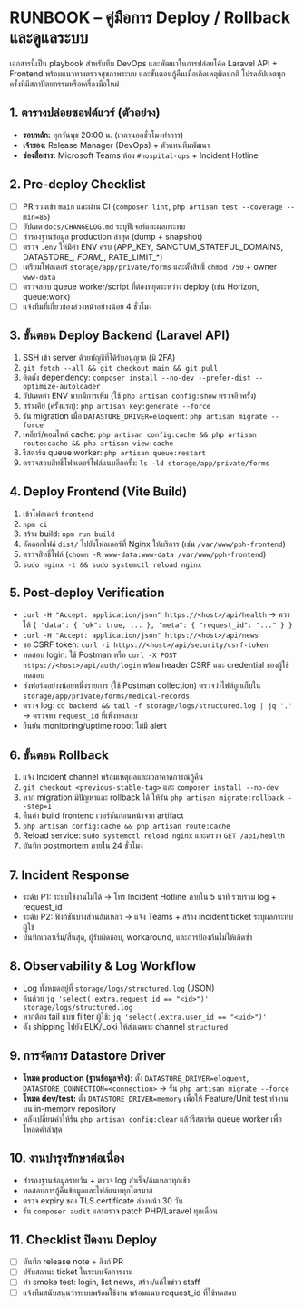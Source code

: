 # RUNBOOK – คู่มือการ Deploy / Rollback และดูแลระบบ

เอกสารนี้เป็น playbook สำหรับทีม DevOps และพัฒนาในการปล่อยโค้ด Laravel API + Frontend พร้อมแนวทางตรวจสุขภาพระบบ และขั้นตอนกู้คืนเมื่อเกิดเหตุผิดปกติ โปรดอัปเดตทุกครั้งที่มีสถาปัตยกรรมหรือเครื่องมือใหม่

## 1. ตารางปล่อยซอฟต์แวร์ (ตัวอย่าง)
- **รอบหลัก:** ทุกวันพุธ 20:00 น. (เวลานอกชั่วโมงทำการ)
- **เจ้าของ:** Release Manager (DevOps) + ตัวแทนทีมพัฒนา
- **ช่องสื่อสาร:** Microsoft Teams ห้อง `#hospital-ops` + Incident Hotline

## 2. Pre-deploy Checklist
- [ ] PR รวมเข้า `main` และผ่าน CI (`composer lint`, `php artisan test --coverage --min=85`)
- [ ] อัปเดต `docs/CHANGELOG.md` ระบุฟีเจอร์และผลกระทบ
- [ ] สำรองฐานข้อมูล production ล่าสุด (dump + snapshot)
- [ ] ตรวจ `.env` ให้มีค่า ENV ครบ (APP_KEY, SANCTUM_STATEFUL_DOMAINS, DATASTORE_*, FORM_*, RATE_LIMIT_*)
- [ ] เตรียมโฟลเดอร์ `storage/app/private/forms` และตั้งสิทธิ์ `chmod 750` + owner `www-data`
- [ ] ตรวจสอบ queue worker/script ที่ต้องหยุดระหว่าง deploy (เช่น Horizon, queue:work)
- [ ] แจ้งทีมที่เกี่ยวข้องล่วงหน้าอย่างน้อย 4 ชั่วโมง

## 3. ขั้นตอน Deploy Backend (Laravel API)
1. SSH เข้า server ด้วยบัญชีที่ได้รับอนุญาต (มี 2FA)
2. `git fetch --all && git checkout main && git pull`
3. ติดตั้ง dependency: `composer install --no-dev --prefer-dist --optimize-autoloader`
4. อัปเดตค่า ENV หากมีการเพิ่ม (ใช้ `php artisan config:show` ตรวจอีกครั้ง)
5. สร้างคีย์ (ครั้งแรก): `php artisan key:generate --force`
6. รัน migration เมื่อ `DATASTORE_DRIVER=eloquent`: `php artisan migrate --force`
7. เคลียร์/คอมไพล์ cache: `php artisan config:cache && php artisan route:cache && php artisan view:cache`
8. รีสตาร์ต queue worker: `php artisan queue:restart`
9. ตรวจสอบสิทธิ์โฟลเดอร์ไฟล์แนบอีกครั้ง: `ls -ld storage/app/private/forms`

## 4. Deploy Frontend (Vite Build)
1. เข้าโฟลเดอร์ `frontend`
2. `npm ci`
3. สร้าง build: `npm run build`
4. คัดลอกไฟล์ `dist/` ไปยังโฟลเดอร์ที่ Nginx ให้บริการ (เช่น `/var/www/pph-frontend`)
5. ตรวจสิทธิ์ไฟล์ (`chown -R www-data:www-data /var/www/pph-frontend`)
6. `sudo nginx -t && sudo systemctl reload nginx`

## 5. Post-deploy Verification
- `curl -H "Accept: application/json" https://<host>/api/health` → ควรได้ `{ "data": { "ok": true, ... }, "meta": { "request_id": "..." } }`
- `curl -H "Accept: application/json" https://<host>/api/news`
- ขอ CSRF token: `curl -i https://<host>/api/security/csrf-token`
- ทดสอบ login: ใช้ Postman หรือ `curl -X POST https://<host>/api/auth/login` พร้อม header CSRF และ credential ของผู้ใช้ทดสอบ
- ส่งฟอร์มอย่างน้อยหนึ่งรายการ (ใช้ Postman collection) ตรวจว่าไฟล์ถูกเก็บใน `storage/app/private/forms/medical-records`
- ตรวจ log: `cd backend && tail -f storage/logs/structured.log | jq '.'` → ตรวจหา `request_id` ที่เพิ่งทดสอบ
- ยืนยัน monitoring/uptime robot ไม่มี alert

## 6. ขั้นตอน Rollback
1. แจ้ง Incident channel พร้อมเหตุผลและเวลาคาดการณ์กู้คืน
2. `git checkout <previous-stable-tag>` และ `composer install --no-dev`
3. หาก migration มีปัญหาและ rollback ได้ ให้รัน `php artisan migrate:rollback --step=1`
4. คืนค่า build frontend เวอร์ชันก่อนหน้าจาก artifact
5. `php artisan config:cache && php artisan route:cache`
6. Reload service: `sudo systemctl reload nginx` และตรวจ `GET /api/health`
7. บันทึก postmortem ภายใน 24 ชั่วโมง

## 7. Incident Response
- ระดับ P1: ระบบใช้งานไม่ได้ → โทร Incident Hotline ภายใน 5 นาที รวบรวม log + request_id
- ระดับ P2: ฟังก์ชันบางส่วนล้มเหลว → แจ้ง Teams + สร้าง incident ticket ระบุผลกระทบผู้ใช้
- บันทึกเวลาเริ่ม/สิ้นสุด, ผู้รับผิดชอบ, workaround, และการป้องกันไม่ให้เกิดซ้ำ

## 8. Observability & Log Workflow
- Log ทั้งหมดอยู่ที่ `storage/logs/structured.log` (JSON)
- ค้นด้วย `jq 'select(.extra.request_id == "<id>")' storage/logs/structured.log`
- หากต้อง tail แบบ filter ผู้ใช้: `jq 'select(.extra.user_id == "<uid>")'`
- ตั้ง shipping ไปยัง ELK/Loki ให้ส่งเฉพาะ channel `structured`

## 9. การจัดการ Datastore Driver
- **โหมด production (ฐานข้อมูลจริง):** ตั้ง `DATASTORE_DRIVER=eloquent`, `DATASTORE_CONNECTION=<connection>` → รัน `php artisan migrate --force`
- **โหมด dev/test:** ตั้ง `DATASTORE_DRIVER=memory` เพื่อให้ Feature/Unit test ทำงานบน in-memory repository
- หลังเปลี่ยนค่าให้รัน `php artisan config:clear` แล้วรีสตาร์ต queue worker เพื่อโหลดค่าล่าสุด

## 10. งานบำรุงรักษาต่อเนื่อง
- สำรองฐานข้อมูลรายวัน + ตรวจ log สำเร็จ/ล้มเหลวทุกเช้า
- ทดสอบการกู้คืนข้อมูลและไฟล์แนบทุกไตรมาส
- ตรวจ expiry ของ TLS certificate ล่วงหน้า 30 วัน
- รัน `composer audit` และตรวจ patch PHP/Laravel ทุกเดือน

## 11. Checklist ปิดงาน Deploy
- [ ] บันทึก release note + ลิงก์ PR
- [ ] ปรับสถานะ ticket ในระบบจัดการงาน
- [ ] ทำ smoke test: login, list news, สร้าง/แก้ไขข่าว staff
- [ ] แจ้งทีมสนับสนุนว่าระบบพร้อมใช้งาน พร้อมแนบ request_id ที่ใช้ทดสอบ
